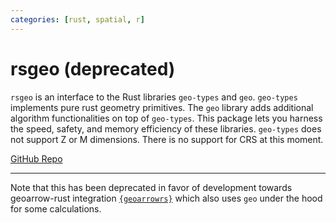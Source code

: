 ```yaml
---
categories: [rust, spatial, r]
---
```


# rsgeo (deprecated)

`rsgeo` is an interface to the Rust libraries `geo-types` and `geo`.
`geo-types` implements pure rust geometry primitives. The `geo` library
adds additional algorithm functionalities on top of `geo-types`. This
package lets you harness the speed, safety, and memory efficiency of
these libraries. `geo-types` does not support Z or M dimensions. There
is no support for CRS at this moment.

[GitHub Repo](https://github.com/JosiahParry/rsgeo/)

----

Note that this has been deprecated in favor of development towards geoarrow-rust integration [`{geoarrowrs}`](https://github.com/josiahParry/geoarrowrs) which also uses `geo` under the hood for some calculations. 

